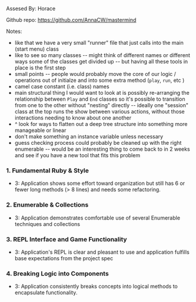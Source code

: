 Assesed By: Horace

Github repo: https://github.com/AnnaCW/mastermind

Notes:

* like that we have a very small "runner" file that just calls into the main (start menu) class
* like to see so many classes -- might think of different names or different ways some of the classes get divided up -- but having all these tools in place is the first step
* small points -- people would probably move the core of our logic / operations out of initialze and into some extra method (`play`, `run`, etc )
* camel case constant (i.e. class) names
* main structural thing I would want to look at is possibly re-arranging the relationship between `Play` and `End` classes so it's possible to transition from one to the other without
"nesting" directly -- ideally one "session" class at the top runs the show between various actions, without those interactions needing to know about one another
* ^ look for ways to flatten out a deep tree structure into something more manageable or linear
* don't make something an instance variable unless necessary
* guess checking process could probably be cleaned up with the right enumerable -- would be an interesting thing to come back to in 2 weeks and see if you have a new tool that fits this problem

### 1. Fundamental Ruby & Style

* 3:  Application shows some effort toward organization but still has 6 or fewer long methods (> 8 lines) and needs some refactoring.

### 2. Enumerable & Collections

* 3: Application demonstrates comfortable use of several Enumerable techniques and collections

### 3. REPL Interface and Game Functionality

* 3: Application's REPL is clear and pleasant to use and application fulfills base expectations from the project spec

### 4. Breaking Logic into Components

* 3: Application consistently breaks concepts into logical methods to encapsulate functionality.
